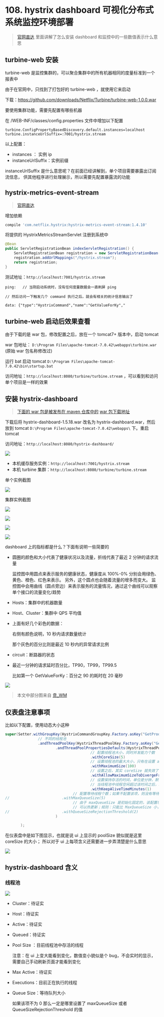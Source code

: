 # 108. hystrix dashboard 可视化分布式系统监控环境部署

> [官网直达](https://github.com/Netflix-Skunkworks/hystrix-dashboard/wiki)
里面讲解了怎么安装 dashboard 和监控中的一些数值表示什么意思

## turbine-web 安装
turbine-web 是监控集群的，可以聚合集群中的所有机器相同的度量标准到一个报表中

由于在官网中，只找到了打包好的 turbine-web ，就使用它来启动

下载：https://github.com/downloads/Netflix/Turbine/turbine-web-1.0.0.war

要使用集群功能，需要先配置有哪些机器

在 /WEB-INF/classes/config.properties 文件中增加以下配置

```
turbine.ConfigPropertyBasedDiscovery.default.instances=localhost
turbine.instanceUrlSuffix=:7001/hystrix.stream
```

以上配置：

- instances ： 实例 ip
- instanceUrlSuffix：实例前缀

instanceUrlSuffix 是什么意思呢？在前面已经讲解到，单个项目需要暴露出订阅流信息，
供其他程序进行处理展示，所以需要先配置暴露流的功能

## hystrix-metrics-event-stream
> [官网直达](https://github.com/Netflix/Hystrix/tree/master/hystrix-contrib/hystrix-metrics-event-stream)

增加依赖

```groovy
compile 'com.netflix.hystrix:hystrix-metrics-event-stream:1.4.10'
```

将提供的 HystrixMetricsStreamServlet 注册到系统中

```java
@Bean
public ServletRegistrationBean indexServletRegistration() {
    ServletRegistrationBean registration = new ServletRegistrationBean(new HystrixMetricsStreamServlet());
    registration.addUrlMappings("/hystrix.stream");
    return registration;
}

```

测试地址：`http://localhost:7001/hystrix.stream`

```
ping:   // 当刚启动系统时，没有任何度量数据会一直刷屏 ping

// 然后访问一下触发几个 command 执行之后，就会有相关的统计信息输出了

data: {"type":"HystrixCommand","name":"GetValueForKy","
```

## turbine-web 启动后效果查看
由于下载的是 war 包，修改配置之后，放在一个 tomcat7+ 版本中，启动 tomcat

war 包地址： `D:\Program Files\apache-tomcat-7.0.42\webapps\turbine.war` (原始 war 包名称修改过)

运行 bat 启动 tomcat `D:\Program Files\apache-tomcat-7.0.42\bin\startup.bat`

访问地址：`http://localhost:8080/turbine/turbine.stream` ，可以看到和访问单个项目是一样的效果

## 安装 hystrix-dashboard

> [下面的 war 包是被发布在 maven 仓库中的](https://search.maven.org/search?q=a:hystrix-dashboard)
> [war 包下载地址](https://search.maven.org/remotecontent?filepath=com/netflix/hystrix/hystrix-dashboard/1.5.18/hystrix-dashboard-1.5.18.war)

下载后将 hystrix-dashboard-1.5.18.war 改名为 hystrix-dashboard.war，然后放到 tomcat `D:\Program Files\apache-tomcat-7.0.42\webapps\` 下。重启 tomcat

访问地址：`http://localhost:8080/hystrix-dashboard/`

![](https://txxs.github.io/pic/record/cache-pdp/markdown-img-paste-20190616175917743.png)

- 本机缓存服务实例：`http://localhost:7001/hystrix.stream`
- 本机 turbine 集群：`http://localhost:8080/turbine/turbine.stream`

单个实例截图

![](https://txxs.github.io/pic/record/cache-pdp/markdown-img-paste-2019061618013443.png)

集群实例截图

![](https://txxs.github.io/pic/record/cache-pdp/markdown-img-paste-20190616180232277.png)

![](https://txxs.github.io/pic/record/cache-pdp/markdown-img-paste-20190616180251343.png)

![](https://txxs.github.io/pic/record/cache-pdp/markdown-img-paste-20190616180321706.png)

![](https://txxs.github.io/pic/record/cache-pdp/markdown-img-paste-2019061618083666.png)

dashboard 上的指标都是什么？下面有说明一些简要的

- 圆圈的颜色和大小代表了健康状况以及流量，折线代表了最近 2 分钟的请求流量

     监控图中用圆点来表示服务的健康状态，健康度从 100%-0% 分别会用绿色、黄色、橙色、红色来表示。 另外，这个圆点也会随着流量的增多而变大。 监控图中会用曲线（圆点旁边）来表示服务的流量情况，通过这个曲线可以观察单个接口的流量变化/趋势
- Hosts：集群中的机器数量
- Host、Cluster：集群中 QPS 平均值
- 上面有好几个彩色的数据：

    右侧有颜色说明，10 秒内请求数量统计

    那个灰色的百分比则是最近 10 秒内的异常请求比例
- circuit：断路器的状态

- 最近一分钟的请求延时百分比，TP90，TP99，TP99.5

    比如第一个 GetValueForKy：百分之 90 的耗时在 20 毫秒

![](https://txxs.github.io/pic/record/cache-pdp/markdown-img-paste-20190616181619375.png)

> 本文中部分图来自 [贲_WM](https://blog.csdn.net/wm6752062/article/details/86136204)


## 仪表盘注意事项
比如以下配置，使用动态大小这种

```java
super(Setter.withGroupKey(HystrixCommandGroupKey.Factory.asKey("GetProductCommandGroup"))
               // 不同的线程池
               .andThreadPoolKey(HystrixThreadPoolKey.Factory.asKey("GetProductCommand2Pool"))
                       .andThreadPoolPropertiesDefaults(HystrixThreadPoolProperties.Setter()
                                       // 配置线程池大小，同时并发能力个数
                                       .withCoreSize(5)
                                       // 设置线程池的最大大小，只有在设置 allowMaximumSizeToDivergeFromCoreSize 的时候才能生效
                                       .withMaximumSize(100)
                                       // 设置之后，其实 coreSize 就失效了
                                       .withAllowMaximumSizeToDivergeFromCoreSize(true)
                                       // 设置保持存活的时间，单位是分钟，默认是 1
                                       // 当线程池中线程空闲超过该时间之后，就会被销毁
                                       .withKeepAliveTimeMinutes(1)
                               // 配置等待线程个数；如果不配置该项，则没有等待，超过则拒绝
//                        .withMaxQueueSize(5)
                               // 由于 maxQueueSize 是初始化固定的，该配置项是动态调整最大等待数量的
                               // 可以热更新；规则：只能比 MaxQueueSize 小，
//                        .withQueueSizeRejectionThreshold(2)
                       )

       );
```
在仪表盘中是如下图显示，也就是说 ui 上显示的 poolSize 貌似就是这里 coreSize 的大小；
所以对于 ui 上每项含义还需要进一步弄清楚是什么意思

![](https://txxs.github.io/pic/record/cache-pdp/markdown-img-paste-20190618213228495.png)

## hystrix-dashboard 含义

### 线程池
![](https://txxs.github.io/pic/record/cache-pdp/markdown-img-paste-20190618213228495.png)

- Cluster：待证实
- Host：待证实
- Active：待证实
- Queued：待证实
- Pool Size ：目前线程池中存活的线程

    注意：在 ui 上变大能看到变化，数值变小貌似是个 bug，不会实时的显示，
    需要自己手动刷新页面才能看到变化
- Max Active：待证实
- Executions：目前正在执行的线程
- Queue Size：等待队列大小

    如果该项不为 0 那么一定是哪里设置了 maxQueueSize 或者 QueueSizeRejectionThreshold 的值
